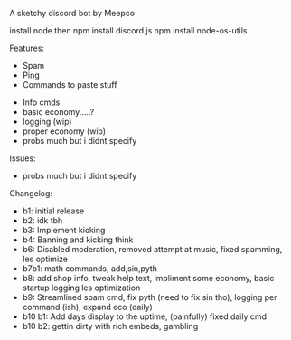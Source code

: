 A sketchy discord bot by Meepco

install node
then 
npm install discord.js
npm install node-os-utils



Features:

- Spam
- Ping
- Commands to paste stuff
<!-- - Moderation (kick so far) -->
- Info cmds
- basic economy.....?
- logging (wip)
- proper economy (wip)
- probs much but i didnt specify





Issues:

- probs much but i didnt specify



Changelog:

- b1: initial release
- b2: idk tbh
- b3: Implement kicking
- b4: Banning and kicking  think
- b6: Disabled moderation, removed attempt at music, fixed spamming, les optimize
- b7b1: math commands, add,sin,pyth
- b8: add shop info, tweak help text, impliment some economy, basic startup logging les optimization 
- b9: Streamlined spam cmd, fix pyth (need to fix sin tho), logging per command (ish), expand eco (daily)
- b10 b1: Add days display to the uptime, (painfully) fixed daily cmd
- b10 b2: gettin dirty with rich embeds, gambling